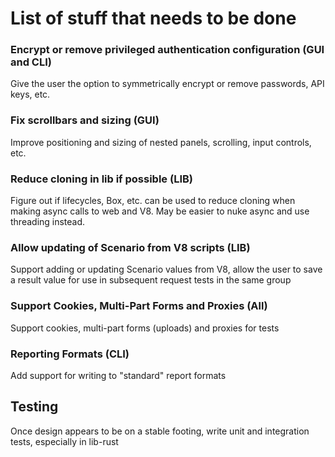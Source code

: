 # List of stuff that needs to be done

### Encrypt or remove privileged authentication configuration (GUI and CLI)

Give the user the option to symmetrically encrypt or remove passwords, API keys, etc.

### Fix scrollbars and sizing (GUI)

Improve positioning and sizing of nested panels, scrolling, input controls, etc. 

### Reduce cloning in lib if possible (LIB)

Figure out if lifecycles, Box, etc. can be used to reduce cloning when making async calls to web and V8.  May be easier to nuke
async and use threading instead.

### Allow updating of Scenario from V8 scripts (LIB)

Support adding or updating Scenario values from V8, allow the user to save a result value for use in subsequent request tests in the same group

### Support Cookies, Multi-Part Forms and Proxies (All)

Support cookies, multi-part forms (uploads) and proxies for tests

### Reporting Formats (CLI)

Add support for writing to "standard" report formats

## Testing

Once design appears to be on a stable footing, write unit and integration tests, especially in lib-rust